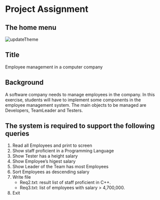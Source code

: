 # Project Assignment
## The home menu
![updateTheme](https://github.com/lcaohoanq/PRO192-ASM-FPT/assets/136492579/2ca33c5d-3d84-49d4-8a2b-467113651a07)
## Title 
Employee management in a computer company
## Background
A software company needs to manage employees in the company. In this 
exercise, students will have to implement some components in the employee 
management system. The main objects to be managed are Developers, 
TeamLeader and Testers.
## The system is required to support the following queries
1. Read all Employees and print to screen
2. Show staff proficient in a Programming Language
3. Show Tester has a height salary
4. Show Employee’s higest salary
5. Show Leader of the Team has most Employees
6. Sort Employees as descending salary
7. Write file
    - Req2.txt: result list of staff proficient in C++. 
    - Req3.txt: list of employees with salary > 4,700,000. 
8. Exit


